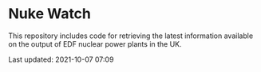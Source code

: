 # Nuke Watch

This repository includes code for retrieving the latest information available on the output of EDF nuclear power plants in the UK.

Last updated: 2021-10-07 07:09